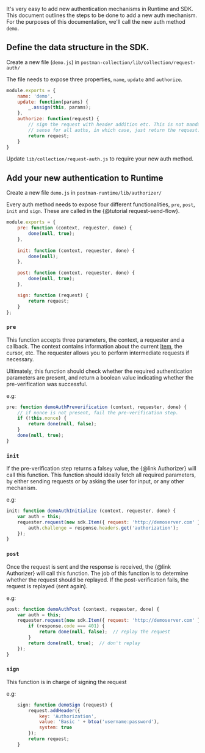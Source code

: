 It's very easy to add new authentication mechanisms in Runtime and SDK. This document outlines the steps to be 
done to add a new auth mechanism. For the purposes of this documentation, we'll call the new auth method `demo`.

## Define the data structure in the SDK.

Create a new file (`demo.js`) in `postman-collection/lib/collection/request-auth/`

The file needs to expose three properties, `name`, `update` and `authorize`.

```javascript
module.exports = {
    name: 'demo',
    update: function(params) {
        _.assign(this, params);
    },
    authorize: function(request) {
        // sign the request with header addition etc. This is not mandatory, and may not make
        // sense for all auths, in which case, just return the request.
        return request;
    }
}
```
    
Update `lib/collection/request-auth.js` to require your new auth method.

## Add your new authentication to Runtime

Create a new file `demo.js` in `postman-runtime/lib/authorizer/`

Every auth method needs to expose four different functionalities, `pre`, `post`, `init` and `sign`. These
are called in the {@tutorial request-send-flow}.

```javascript
module.exports = {
    pre: function (context, requester, done) {
        done(null, true);
    },
 
    init: function (context, requester, done) {
        done(null);
    },

    post: function (context, requester, done) {
        done(null, true);
    },

    sign: function (request) {
        return request;
    }
};
```

### `pre`
This function accepts three parameters, the context, a requester and a callback. The context contains information
about the current [Item](http://www.postmanlabs.com/postman-collection/Item.html), the cursor, etc.  The requester 
allows you to perform intermediate requests if necessary.

Ultimately, this function should check whether the required authentication parameters are present, and return a
boolean value indicating whether the pre-verification was successful.

e.g:
```javascript
pre: function demoAuthPreverification (context, requester, done) {
    // if nonce is not present, fail the pre-verification step.
    if (!this.nonce) {
        return done(null, false); 
    }
    done(null, true);
}
```

### `init`
If the pre-verification step returns a falsey value, the {@link Authorizer} will call this function. This function 
should ideally fetch all required parameters, by either sending requests or by asking the user for input, or any
other mechanism.

e.g:
```javascript
init: function demoAuthInitialize (context, requester, done) {
    var auth = this;
    requester.request(new sdk.Item({ request: 'http://demoserver.com' }), function(err, response) {
        auth.challenge = response.headers.get('authorization');
    });
}
```

### `post`
Once the request is sent and the response is received, the {@link Authorizer} will call this function. The job of this
function is to determine whether the request should be replayed. If the post-verification fails, the request is 
replayed (sent again).

e.g:
```javascript
post: function demoAuthPost (context, requester, done) {
    var auth = this;
    requester.request(new sdk.Item({ request: 'http://demoserver.com' }), function(err, response) {
        if (response.code === 401) {
            return done(null, false);  // replay the request
        }
        return done(null, true);  // don't replay
    });
}
```

### `sign`

This function is in charge of signing the request

e.g:
```javascript
    sign: function demoSign (request) {
        request.addHeader({
            key: 'Authorization',
            value: 'Basic ' + btoa('username:password'),
            system: true
        });
        return request;
    }
```
